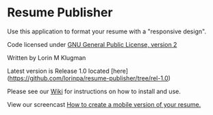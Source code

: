 # Resume Publisher

Use this application to format your resume with a "responsive design".

Code licensed under <a href="http://www.gnu.org/licenses/gpl-2.0.html">GNU General Public License, version 2</a>

Written by Lorin M Klugman

Latest version is Release 1.0 located [here] (https://github.com/lorinpa/resume-publisher/tree/rel-1.0)

Please see our [Wiki](https://github.com/lorinpa/resume-publisher/wiki) for instructions on how to install and use.

View our screencast [How to create a mobile version of your resume.](https://www.youtube.com/watch?v=ZDJAIqrpgRs)

